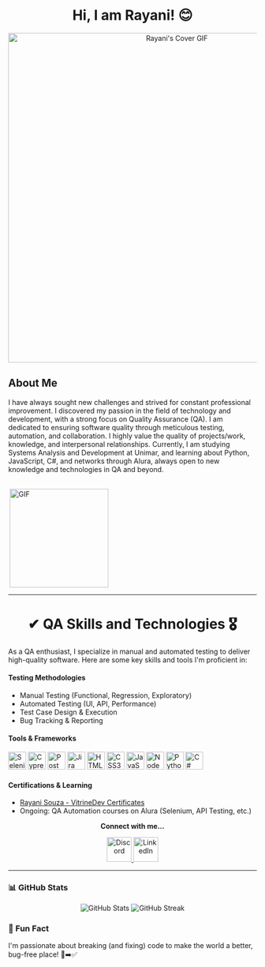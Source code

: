 # <h1 align="center"> Hi, I am Rayani! 😊 </h1> 

<div align="center">
  <img src="https://64.media.tumblr.com/ed8745b30c1a1d7eb1935017c94d8dbf/tumblr_n9i8foLj941qc2xm1o1_500.gifv" width="668" alt="Rayani's Cover GIF"/>
</div>

## About Me    
I have always sought new challenges and strived for constant professional improvement. I discovered my passion in the field of technology and development, with a strong focus on Quality Assurance (QA). I am dedicated to ensuring software quality through meticulous testing, automation, and collaboration. I highly value the quality of projects/work, knowledge, and interpersonal relationships. Currently, I am studying Systems Analysis and Development at Unimar, and learning about Python, JavaScript, C#, and networks through Alura, always open to new knowledge and technologies in QA and beyond.

<div style="display: inline-block;">
  <br/>
  <img align="right" alt="GIF" src="https://cdn.discordapp.com/attachments/908504502473207904/1088246879931863040/b.png" width="200"/>
</div>
<br/>

-----------------------------------------------------

### <h1 align="center"> ✔ QA Skills and Technologies 🎖 </h1>

As a QA enthusiast, I specialize in manual and automated testing to deliver high-quality software. Here are some key skills and tools I'm proficient in:

#### Testing Methodologies
- Manual Testing (Functional, Regression, Exploratory)
- Automated Testing (UI, API, Performance)
- Test Case Design & Execution
- Bug Tracking & Reporting

#### Tools & Frameworks
<a href="https://www.selenium.dev/" target="_blank" rel="noreferrer"><img src="https://raw.githubusercontent.com/danielcranney/readme-generator/main/public/icons/skills/selenium-colored.svg" width="36" height="36" alt="Selenium" /></a>
<a href="https://www.cypress.io/" target="_blank" rel="noreferrer"><img src="https://raw.githubusercontent.com/danielcranney/readme-generator/main/public/icons/skills/cypress-colored.svg" width="36" height="36" alt="Cypress" /></a>
<a href="https://postman.com" target="_blank" rel="noreferrer"><img src="https://raw.githubusercontent.com/danielcranney/readme-generator/main/public/icons/skills/postman-colored.svg" width="36" height="36" alt="Postman" /></a>
<a href="https://www.atlassian.com/software/jira" target="_blank" rel="noreferrer"><img src="https://raw.githubusercontent.com/danielcranney/readme-generator/main/public/icons/skills/jira-colored.svg" width="36" height="36" alt="Jira" /></a>
<a href="https://developer.mozilla.org/en-US/docs/Glossary/HTML5" target="_blank" rel="noreferrer"><img src="https://raw.githubusercontent.com/danielcranney/readme-generator/main/public/icons/skills/html5-colored.svg" width="36" height="36" alt="HTML5" /></a>
<a href="https://www.w3.org/TR/CSS/#css" target="_blank" rel="noreferrer"><img src="https://raw.githubusercontent.com/danielcranney/readme-generator/main/public/icons/skills/css3-colored.svg" width="36" height="36" alt="CSS3" /></a>
<a href="https://developer.mozilla.org/en-US/docs/Web/JavaScript" target="_blank" rel="noreferrer"><img src="https://raw.githubusercontent.com/danielcranney/readme-generator/main/public/icons/skills/javascript-colored.svg" width="36" height="36" alt="JavaScript" /></a>
<a href="https://nodejs.org/en/" target="_blank" rel="noreferrer"><img src="https://raw.githubusercontent.com/danielcranney/readme-generator/main/public/icons/skills/nodejs-colored.svg" width="36" height="36" alt="NodeJS" /></a>
<a href="https://www.python.org/" target="_blank" rel="noreferrer"><img src="https://raw.githubusercontent.com/danielcranney/readme-generator/main/public/icons/skills/python-colored.svg" width="36" height="36" alt="Python" /></a>
<a href="https://learn.microsoft.com/en-us/dotnet/csharp/" target="_blank" rel="noreferrer"><img src="https://raw.githubusercontent.com/danielcranney/readme-generator/main/public/icons/skills/csharp-colored.svg" width="36" height="36" alt="C#" /></a>

#### Certifications & Learning
- [Rayani Souza - VitrineDev Certificates](https://cursos.alura.com.br/vitrinedev/rayani-souzan)
- Ongoing: QA Automation courses on Alura (Selenium, API Testing, etc.)

<p align="center"> <b>Connect with me...</b> </p>

<div align="center">
  <a href="https://discord.com/users/𝑅𝒶𝓎#0678" target="_blank" rel="noreferrer">
    <img src="https://user-images.githubusercontent.com/69852246/231045204-110de10d-e6c8-430c-bcd2-dfabfd9a9d8b.png" width="50" alt="Discord"/>
  </a>
  <a href="https://www.linkedin.com/in/rayani-n-77a1ba212/" target="_blank" rel="noreferrer">
    <img src="https://user-images.githubusercontent.com/69852246/231045211-65e3421e-906e-42b4-a15f-a2f4d60b1ffd.png" width="50" alt="LinkedIn"/>
  </a>
</div>

---

### 📊 GitHub Stats
<div align="center">
  <img src="https://github-readme-stats.vercel.app/api?username=rayani-souza&show_icons=true&theme=radical" alt="GitHub Stats" />
  <img src="https://github-readme-streak-stats.herokuapp.com/?user=rayani-souza&theme=radical" alt="GitHub Streak" />
</div>

### 🚀 Fun Fact
I'm passionate about breaking (and fixing) code to make the world a better, bug-free place! 🐛➡️✅

